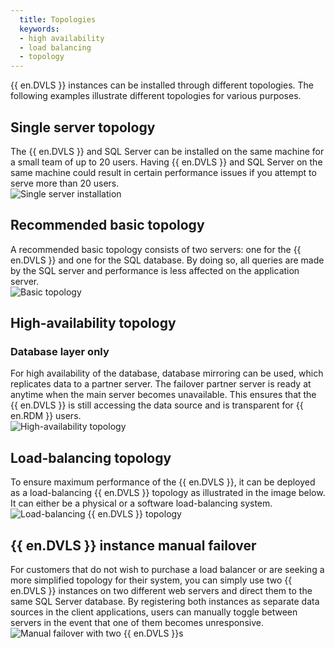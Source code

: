 ```yaml
---
  title: Topologies
  keywords:
  - high availability
  - load balancing
  - topology
---
```

{{ en.DVLS }} instances can be installed through different topologies. The following examples illustrate different topologies for various purposes.  

## Single server topology

The {{ en.DVLS }} and SQL Server can be installed on the same machine for a small team of up to 20 users. Having {{ en.DVLS }} and SQL Server on the same machine could result in certain performance issues if you attempt to serve more than 20 users.  
![Single server installation](https://webdevolutions.azureedge.net/docs/en/server/RecommendedTopology-1.png)

## Recommended basic topology

A recommended basic topology consists of two servers: one for the {{ en.DVLS }} and one for the SQL database. By doing so, all queries are made by the SQL server and performance is less affected on the application server.  
![Basic topology](https://webdevolutions.azureedge.net/docs/en/server/RecommendedTopology-2.png)

## High-availability topology

### Database layer only

For high availability of the database, database mirroring can be used, which replicates data to a partner server. The failover partner server is ready at anytime when the main server becomes unavailable. This ensures that the {{ en.DVLS }} is still accessing the data source and is transparent for {{ en.RDM }} users.  
![High-availability topology](https://webdevolutions.azureedge.net/docs/en/server/RecommendedTopology-3.png)

## Load-balancing topology

To ensure maximum performance of the {{ en.DVLS }}, it can be deployed as a load-balancing {{ en.DVLS }} topology as illustrated in the image below. It can either be a physical or a software load-balancing system.  
![Load-balancing {{ en.DVLS }} topology](https://webdevolutions.azureedge.net/docs/en/server/RecommendedTopology-4.png)

## {{ en.DVLS }} instance manual failover

For customers that do not wish to purchase a load balancer or are seeking a more simplified topology for their system, you can simply use two {{ en.DVLS }} instances on two different web servers and direct them to the same SQL Server database. By registering both instances as separate data sources in the client applications, users can manually toggle between servers in the event that one of them becomes unresponsive.  
![Manual failover with two {{ en.DVLS }}s](https://webdevolutions.azureedge.net/docs/en/server/RecommendedTopology-5.png)
